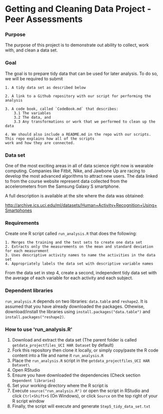 # Getting and Cleaning Data Project - Peer Assessments

### Purpose
The purpose of this project is to demonstrate out ability to collect, work with, and clean a data set.

### Goal
The goal is to prepare tidy data that can be used for later analysis. To do so, we will be required to submit

	1. A tidy data set as described below

	2. A link to a Github repository with our script for performing the analysis

	3. A code book, called `CodeBook.md` that describes:
		3.1	The variables
		3.2 The data, and
		3.3 Any transformations or work that we performed to clean up the data
	
	4. We should also include a README.md in the repo with our scripts. This repo explains how all of the scripts
	work and how they are connected.

### Data set
One of the most exciting areas in all of data science right now is wearable computing. Companies like Fitbit, Nike, and Jawbone Up are racing to develop the most advanced algorithms to attract new users. The data linked to from the course website represent data collected from the accelerometers from the Samsung Galaxy S smartphone.

A full description is available at the site where the data was obtained: 

http://archive.ics.uci.edu/ml/datasets/Human+Activity+Recognition+Using+Smartphones

### Requirements
Create one R script called `run_analysis.R` that does the following:

	1. Merges the training and the test sets to create one data set
	2. Extracts only the measurements on the mean and standard deviation for each measurement
	3. Uses descriptive activity names to name the activities in the data set
	4. Appropriately labels the data set with descriptive variable names
    
From the data set in step 4, create a second, independent tidy data set with the average of each variable for each activity and each subject.

### Dependent libraries
`run_analysis.R` depends on two libraries: `data.table` and `reshape2`. It is assumed that you have already downloaded the packages. Othewise, download/install the libraries using `install.packages("data.table")` and `install.packages("reshape2)`. 
 
### How to use 'run_analysis.R'

1. Download and extract the data set (The parent folder is called `getdata_projectfiles_UCI HAR Dataset` by default)
2. Fork this repository then clone it locally, or simply copy/paste the R code content into a file and name it `run_analysis.R`
3. Place the `run_analysis.R` script in the `getdata_projectfiles_UCI HAR Dataset\`
4. Open RStudio
5. Ensure you have downloaded the dependencies (Check section `Dependent libraries`)
6. Set your working directory where the R script is
7. Execute `source("run_analysis.R")` or open the script in RStudio and click `Ctrl+Shift+S` (On Windows), or click `Source` on the top right of your R script window
8. Finally, the script will execute and generate `Step5_tidy_data_set.txt`

